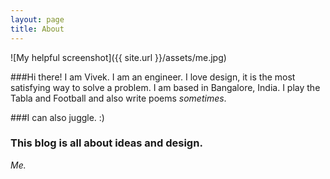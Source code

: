 ```yaml
---
layout: page
title: About
---
```


![My helpful screenshot]({{ site.url }}/assets/me.jpg)

###Hi there! I am Vivek. I am an engineer. I love design, it is the most satisfying way to solve a problem. I am based in Bangalore, India. I play the Tabla and Football and also write poems _sometimes_. 

###I can also juggle. :)

### This blog is all about ideas and design.

_Me._

